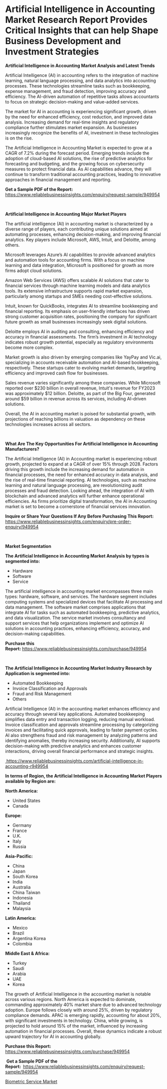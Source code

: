 <p><h1>Artificial Intelligence in Accounting Market Research Report Provides Critical Insights that can help Shape Business Development and Investment Strategies</h1></p><p><strong>Artificial Intelligence in Accounting Market Analysis and Latest Trends</strong></p>
<p><p>Artificial Intelligence (AI) in accounting refers to the integration of machine learning, natural language processing, and data analytics into accounting processes. These technologies streamline tasks such as bookkeeping, expense management, and fraud detection, improving accuracy and efficiency. The AI-driven automation of repetitive tasks allows accountants to focus on strategic decision-making and value-added services.</p><p>The market for AI in accounting is experiencing significant growth, driven by the need for enhanced efficiency, cost reduction, and improved data analysis. Increasing demand for real-time insights and regulatory compliance further stimulates market expansion. As businesses increasingly recognize the benefits of AI, investment in these technologies is on the rise.</p><p>The Artificial Intelligence in Accounting Market is expected to grow at a CAGR of 7.2% during the forecast period. Emerging trends include the adoption of cloud-based AI solutions, the rise of predictive analytics for forecasting and budgeting, and the growing focus on cybersecurity measures to protect financial data. As AI capabilities advance, they will continue to transform traditional accounting practices, leading to innovative approaches in financial management and reporting.</p></p>
<p><strong>Get a Sample PDF of the Report:&nbsp;</strong> <a href="https://www.reliablebusinessinsights.com/enquiry/request-sample/949954?utm_campaign=2735&utm_medium=2&utm_source=Github&utm_content=ia&utm_term=05032025&utm_id=artificial-intelligence-in-accounting">https://www.reliablebusinessinsights.com/enquiry/request-sample/949954</a></p>
<p>&nbsp;</p>
<p><strong>Artificial Intelligence in Accounting Major Market Players</strong></p>
<p><p>The artificial intelligence (AI) in accounting market is characterized by a diverse range of players, each contributing unique solutions aimed at automating processes, enhancing decision-making, and improving financial analytics. Key players include Microsoft, AWS, Intuit, and Deloitte, among others.</p><p>Microsoft leverages Azure’s AI capabilities to provide advanced analytics and automation tools for accounting firms. With a focus on machine learning and data integration, Microsoft is positioned for growth as more firms adopt cloud solutions.</p><p>Amazon Web Services (AWS) offers scalable AI solutions that cater to financial services through machine learning models and data analytics tools. Its extensive infrastructure supports rapid market expansion, particularly among startups and SMEs needing cost-effective solutions.</p><p>Intuit, known for QuickBooks, integrates AI to streamline bookkeeping and financial reporting. Its emphasis on user-friendly interfaces has driven strong customer acquisition rates, positioning the company for significant future growth as small businesses increasingly seek digital solutions.</p><p>Deloitte employs AI in auditing and consulting, enhancing efficiency and accuracy in financial assessments. The firm’s investment in AI technology indicates robust growth potential, especially as regulatory environments become more complex.</p><p>Market growth is also driven by emerging companies like YayPay and Vic.ai, specializing in accounts receivable automation and AI-based bookkeeping, respectively. These startups cater to evolving market demands, targeting efficiency and improved cash flow for businesses.</p><p>Sales revenue varies significantly among these companies. While Microsoft reported over $230 billion in overall revenue, Intuit's revenue for FY2023 was approximately $12 billion. Deloitte, as part of the Big Four, generated around $59 billion in revenue across its services, including AI-driven solutions.</p><p>Overall, the AI in accounting market is poised for substantial growth, with projections of reaching billions in valuation as dependency on these technologies increases across all sectors.</p></p>
<p>&nbsp;</p>
<p><strong>What Are The Key Opportunities For Artificial Intelligence in Accounting Manufacturers?</strong></p>
<p><p>The Artificial Intelligence (AI) in Accounting market is experiencing robust growth, projected to expand at a CAGR of over 15% through 2028. Factors driving this growth include the increasing demand for automation in financial processes, the need for enhanced accuracy in data analysis, and the rise of real-time financial reporting. AI technologies, such as machine learning and natural language processing, are revolutionizing audit processes and fraud detection. Looking ahead, the integration of AI with blockchain and advanced analytics will further enhance operational efficiencies. As firms prioritize digital transformation, the AI in Accounting market is set to become a cornerstone of financial services innovation.</p></p>
<p><strong>Inquire or Share Your Questions If Any Before Purchasing This Report:</strong> <a href="https://www.reliablebusinessinsights.com/enquiry/pre-order-enquiry/949954?utm_campaign=2735&utm_medium=2&utm_source=Github&utm_content=ia&utm_term=05032025&utm_id=artificial-intelligence-in-accounting">https://www.reliablebusinessinsights.com/enquiry/pre-order-enquiry/949954</a></p>
<p>&nbsp;</p>
<p><strong>Market Segmentation</strong></p>
<p><strong>The Artificial Intelligence in Accounting Market Analysis by types is segmented into:</strong></p>
<p><ul><li>Hardware</li><li>Software</li><li>Service</li></ul></p>
<p><p>The artificial intelligence in accounting market encompasses three main types: hardware, software, and services. The hardware segment includes computing systems and specialized devices that facilitate AI processing and data management. The software market comprises applications that integrate AI for tasks such as automated bookkeeping, predictive analytics, and data visualization. The service market involves consultancy and support services that help organizations implement and optimize AI solutions in accounting practices, enhancing efficiency, accuracy, and decision-making capabilities.</p></p>
<p><strong>Purchase this Report:&nbsp;</strong><a href="https://www.reliablebusinessinsights.com/purchase/949954?utm_campaign=2735&utm_medium=2&utm_source=Github&utm_content=ia&utm_term=05032025&utm_id=artificial-intelligence-in-accounting">https://www.reliablebusinessinsights.com/purchase/949954</a></p>
<p>&nbsp;</p>
<p><strong>The Artificial Intelligence in Accounting Market Industry Research by Application is segmented into:</strong></p>
<p><ul><li>Automated Bookkeeping</li><li>Invoice Classification and Approvals</li><li>Fraud and Risk Management</li><li>Others</li></ul></p>
<p><p>Artificial Intelligence (AI) in the accounting market enhances efficiency and accuracy through several key applications. Automated bookkeeping simplifies data entry and transaction logging, reducing manual workload. Invoice classification and approvals streamline processing by categorizing invoices and facilitating quick approvals, leading to faster payment cycles. AI also strengthens fraud and risk management by analyzing patterns and identifying anomalies, thereby increasing security. Additionally, AI supports decision-making with predictive analytics and enhances customer interactions, driving overall financial performance and strategic insights.</p></p>
<p><a href="https://www.reliablebusinessinsights.com/artificial-intelligence-in-accounting-r949954?utm_campaign=2735&utm_medium=2&utm_source=Github&utm_content=ia&utm_term=05032025&utm_id=artificial-intelligence-in-accounting">&nbsp;https://www.reliablebusinessinsights.com/artificial-intelligence-in-accounting-r949954</a></p>
<p><strong>In terms of Region, the Artificial Intelligence in Accounting Market Players available by Region are:</strong></p>
<p>
    <p> <strong> North America: </strong>
        <ul>
            <li>United States</li>
            <li>Canada</li>
        </ul>
        </p> 
    <p> <strong> Europe: </strong>
        <ul>
            <li>Germany</li>
            <li>France</li>
            <li>U.K.</li>
            <li>Italy</li>
            <li>Russia</li>
        </ul>
        </p> 
    <p> <strong> Asia-Pacific: </strong>
        <ul>
            <li>China</li>
            <li>Japan</li>
            <li>South Korea</li>
            <li>India</li>
            <li>Australia</li>
            <li>China Taiwan</li>
            <li>Indonesia</li>
            <li>Thailand</li>
            <li>Malaysia</li>
        </ul>
        </p> 
    <p> <strong> Latin America: </strong>
        <ul>
            <li>Mexico</li>
            <li>Brazil</li>
            <li>Argentina Korea</li>
            <li>Colombia</li>
        </ul>
        </p> 
    <p> <strong> Middle East & Africa: </strong>
        <ul>
            <li>Turkey</li>
            <li>Saudi</li>
            <li>Arabia</li>
            <li>UAE</li>
            <li>Korea</li>
        </ul>
    </p>
    </p>
<p><p>The growth of Artificial Intelligence in the accounting market is notable across various regions. North America is expected to dominate, commanding approximately 40% market share due to advanced technology adoption. Europe follows closely with around 25%, driven by regulatory compliance demands. APAC is emerging rapidly, accounting for about 20%, with significant investments in technology. China, while growing, is projected to hold around 15% of the market, influenced by increasing automation in financial processes. Overall, these dynamics indicate a robust upward trajectory for AI in accounting globally.</p></p>
<p><strong>Purchase this Report: </strong><a href="https://www.reliablebusinessinsights.com/purchase/949954?utm_campaign=2735&utm_medium=2&utm_source=Github&utm_content=ia&utm_term=05032025&utm_id=artificial-intelligence-in-accounting">https://www.reliablebusinessinsights.com/purchase/949954</a></p>
<p>&nbsp;<strong>Get a Sample PDF of the Report:&nbsp;&nbsp;</strong><a href="https://www.reliablebusinessinsights.com/enquiry/request-sample/949954?utm_campaign=2735&utm_medium=2&utm_source=Github&utm_content=ia&utm_term=05032025&utm_id=artificial-intelligence-in-accounting">https://www.reliablebusinessinsights.com/enquiry/request-sample/949954</a></p>
<p><strong></strong></p>
<p><p><a href="https://github.com/watzondechao/Market-Research-Report-List-1/blob/main/biometric-service-market.md?utm_campaign=2735&utm_medium=2&utm_source=Github&utm_content=ia&utm_term=05032025&utm_id=artificial-intelligence-in-accounting">Biometric Service Market</a></p></p>